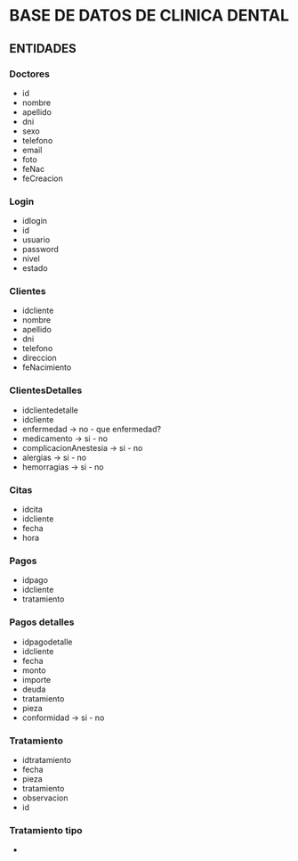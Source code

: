 # BASE DE DATOS DE CLINICA DENTAL
## ENTIDADES
### Doctores
- id 
- nombre
- apellido
- dni
- sexo
- telefono
- email
- foto
- feNac
- feCreacion

### Login
- idlogin
- id
- usuario
- password
- nivel
- estado

### Clientes
- idcliente
- nombre
- apellido
- dni
- telefono
- direccion
- feNacimiento

### ClientesDetalles
- idclientedetalle
- idcliente
- enfermedad -> no - que enfermedad?
- medicamento -> si - no
- complicacionAnestesia -> si - no
- alergias -> si - no
- hemorragias -> si - no

### Citas
- idcita
- idcliente
- fecha
- hora

### Pagos
- idpago
- idcliente
- tratamiento

### Pagos detalles
- idpagodetalle
- idcliente
- fecha
- monto
- importe
- deuda
- tratamiento
- pieza
- conformidad -> si - no

### Tratamiento
- idtratamiento
- fecha 
- pieza
- tratamiento
- observacion
- id
### Tratamiento tipo
- 